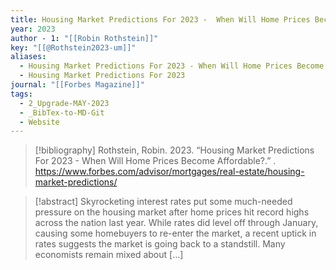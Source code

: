 ```yaml
---
title: Housing Market Predictions For 2023 -  When Will Home Prices Become Affordable?
year: 2023
author - 1: "[[Robin Rothstein]]"
key: "[[@Rothstein2023-um]]"
aliases:
  - Housing Market Predictions For 2023 - When Will Home Prices Become Affordable?
  - Housing Market Predictions For 2023
journal: "[[Forbes Magazine]]"
tags:
  - 2_Upgrade-MAY-2023
  - _BibTex-to-MD-Git
  - Website
---
```


> [!bibliography]
> Rothstein, Robin. 2023. “Housing Market Predictions For 2023 -  When Will Home Prices Become Affordable?.” . https://www.forbes.com/advisor/mortgages/real-estate/housing-market-predictions/

> [!abstract]
> Skyrocketing interest rates put some much-needed pressure on the housing market after home prices hit record highs across the nation last year. While rates did level off through January, causing some homebuyers to re-enter the market, a recent uptick in rates suggests the market is going back to a standstill. Many economists remain mixed about […]